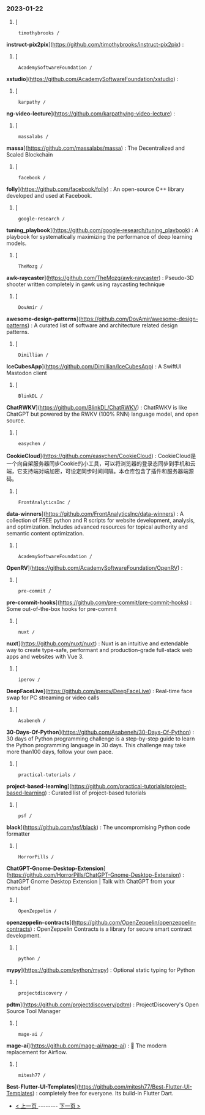 ### 2023-01-22 
1. [
    

        timothybrooks /
**instruct-pix2pix**](https://github.com/timothybrooks/instruct-pix2pix) : 
1. [
    

        AcademySoftwareFoundation /
**xstudio**](https://github.com/AcademySoftwareFoundation/xstudio) : 
1. [
    

        karpathy /
**ng-video-lecture**](https://github.com/karpathy/ng-video-lecture) : 
1. [
    

        massalabs /
**massa**](https://github.com/massalabs/massa) : The Decentralized and Scaled Blockchain
1. [
    

        facebook /
**folly**](https://github.com/facebook/folly) : An open-source C++ library developed and used at Facebook.
1. [
    

        google-research /
**tuning_playbook**](https://github.com/google-research/tuning_playbook) : A playbook for systematically maximizing the performance of deep learning models.
1. [
    

        TheMozg /
**awk-raycaster**](https://github.com/TheMozg/awk-raycaster) : Pseudo-3D shooter written completely in gawk using raycasting technique
1. [
    

        DovAmir /
**awesome-design-patterns**](https://github.com/DovAmir/awesome-design-patterns) : A curated list of software and architecture related design patterns.
1. [
    

        Dimillian /
**IceCubesApp**](https://github.com/Dimillian/IceCubesApp) : A SwiftUI Mastodon client
1. [
    

        BlinkDL /
**ChatRWKV**](https://github.com/BlinkDL/ChatRWKV) : ChatRWKV is like ChatGPT but powered by the RWKV (100% RNN) language model, and open source.
1. [
    

        easychen /
**CookieCloud**](https://github.com/easychen/CookieCloud) : CookieCloud是一个向自架服务器同步Cookie的小工具，可以将浏览器的登录态同步到手机和云端，它支持端对端加密，可设定同步时间间隔。本仓库包含了插件和服务器端源码。
1. [
    

        FrontAnalyticsInc /
**data-winners**](https://github.com/FrontAnalyticsInc/data-winners) : A collection of FREE python and R scripts for website development, analysis, and optimization. Includes advanced resources for topical authority and semantic content optimization.
1. [
    

        AcademySoftwareFoundation /
**OpenRV**](https://github.com/AcademySoftwareFoundation/OpenRV) : 
1. [
    

        pre-commit /
**pre-commit-hooks**](https://github.com/pre-commit/pre-commit-hooks) : Some out-of-the-box hooks for pre-commit
1. [
    

        nuxt /
**nuxt**](https://github.com/nuxt/nuxt) : Nuxt is an intuitive and extendable way to create type-safe, performant and production-grade full-stack web apps and websites with Vue 3.
1. [
    

        iperov /
**DeepFaceLive**](https://github.com/iperov/DeepFaceLive) : Real-time face swap for PC streaming or video calls
1. [
    

        Asabeneh /
**30-Days-Of-Python**](https://github.com/Asabeneh/30-Days-Of-Python) : 30 days of Python programming challenge is a step-by-step guide to learn the Python programming language in 30 days. This challenge may take more than100 days, follow your own pace.
1. [
    

        practical-tutorials /
**project-based-learning**](https://github.com/practical-tutorials/project-based-learning) : Curated list of project-based tutorials
1. [
    

        psf /
**black**](https://github.com/psf/black) : The uncompromising Python code formatter
1. [
    

        HorrorPills /
**ChatGPT-Gnome-Desktop-Extension**](https://github.com/HorrorPills/ChatGPT-Gnome-Desktop-Extension) : ChatGPT Gnome Desktop Extension | Talk with ChatGPT from your menubar!
1. [
    

        OpenZeppelin /
**openzeppelin-contracts**](https://github.com/OpenZeppelin/openzeppelin-contracts) : OpenZeppelin Contracts is a library for secure smart contract development.
1. [
    

        python /
**mypy**](https://github.com/python/mypy) : Optional static typing for Python
1. [
    

        projectdiscovery /
**pdtm**](https://github.com/projectdiscovery/pdtm) : ProjectDiscovery's Open Source Tool Manager
1. [
    

        mage-ai /
**mage-ai**](https://github.com/mage-ai/mage-ai) : 🧙 The modern replacement for Airflow.
1. [
    

        mitesh77 /
**Best-Flutter-UI-Templates**](https://github.com/mitesh77/Best-Flutter-UI-Templates) : completely free for everyone. Its build-in Flutter Dart. 

- [ < 上一页 ](https://github.com/able8/github-trending-daily-record/blob/master/2023-01-21.md) -------- [ 下一页 > ](https://github.com/able8/github-trending-daily-record/blob/master/2023-01-23.md)